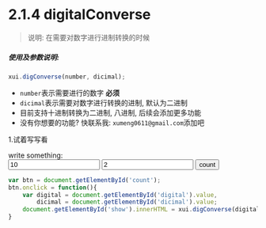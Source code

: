 <link rel="stylesheet" type="text/css" href="../assets/xui.css">
<script type="text/javascript" src="../assets/xui.js"></script>

# 2.1.4 digitalConverse

>说明: 在需要对数字进行进制转换的时候

##### 使用及参数说明:
```js
xui.digConverse(number, dicimal);
```
* `number`表示需要进行的数字 **必须**
* `dicimal`表示需要对数字进行转换的进制, 默认为二进制
* 目前支持十进制转换为二进制, 八进制, 后续会添加更多功能
* 没有你想要的功能? 快联系我: `xumeng0611@gmail.com`添加吧

1.试着写写看
<div class="xui_item">
    <label>write something: </label>
    <div class="xui_content">
        <input type="text" id="digital" value=10 class="xui_input" placeholder="数字" />
        <input type="text" id="dicimal" value=2 class="xui_input" placeholder="进制" />
        <button class="xui_btn xui_btn_default" id="count">count</button>
        <span id="show"></span>
    </div>
</div>

<script type="text/javascript">
	var btn = document.getElementById('count');
	btn.onclick = function(){
		var digital = document.getElementById('digital').value,
			dicimal = document.getElementById('dicimal').value;
		document.getElementById('show').innerHTML = xui.digConverse(digital, dicimal);
	}
</script>

```js
var btn = document.getElementById('count');
btn.onclick = function(){
	var digital = document.getElementById('digital').value,
		dicimal = document.getElementById('dicimal').value;
	document.getElementById('show').innerHTML = xui.digConverse(digital, dicimal);
}
```